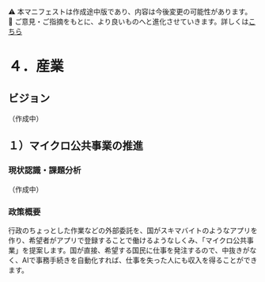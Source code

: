 ⚠️ 本マニフェストは作成途中版であり、内容は今後変更の可能性があります。  
💬 ご意見・ご指摘をもとに、より良いものへと進化させていきます。詳しくは[こちら](README.md#このマニフェスト自身もみんなの知恵を集めて改善していきます)

# ４．産業

## ビジョン

（作成中）

## １）マイクロ公共事業の推進

### 現状認識・課題分析

（作成中）

### 政策概要

行政のちょっとした作業などの外部委託を、国がスキマバイトのようなアプリを作り、希望者がアプリで登録することで働けるようなしくみ、「マイクロ公共事業」を提案します。国が直接、希望する国民に仕事を発注するので、中抜きがなく、AIで事務手続きを自動化すれば、仕事を失った人にも収入を得ることができます。

